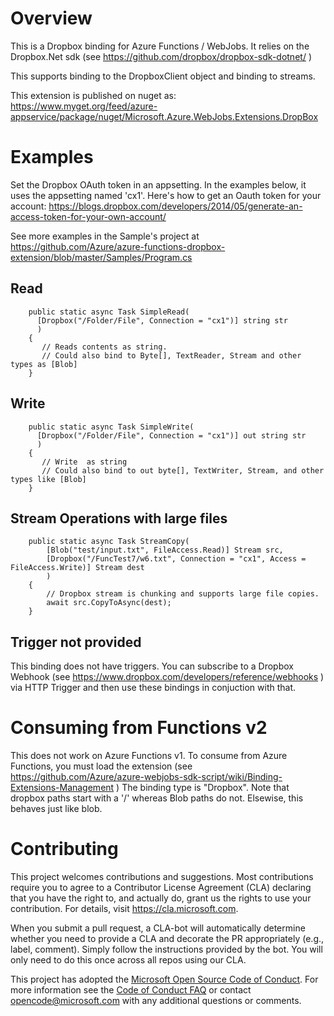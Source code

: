 # Overview 
This is a Dropbox binding for Azure Functions / WebJobs. It relies on the Dropbox.Net sdk (see  https://github.com/dropbox/dropbox-sdk-dotnet/ ) 

This supports binding to the DropboxClient object and binding to streams. 

This extension is published on nuget as:  https://www.myget.org/feed/azure-appservice/package/nuget/Microsoft.Azure.WebJobs.Extensions.DropBox


# Examples
Set the Dropbox OAuth token in an appsetting. In the examples below, it uses the appsetting named 'cx1'. 
Here's how to get an Oauth token for your account: https://blogs.dropbox.com/developers/2014/05/generate-an-access-token-for-your-own-account/ 

See more examples in the Sample's project at https://github.com/Azure/azure-functions-dropbox-extension/blob/master/Samples/Program.cs

## Read 
        
        public static async Task SimpleRead(
          [Dropbox("/Folder/File", Connection = "cx1")] string str
          )
        {     
           // Reads contents as string.
           // Could also bind to Byte[], TextReader, Stream and other types as [Blob]
        }

## Write 
        public static async Task SimpleWrite(
          [Dropbox("/Folder/File", Connection = "cx1")] out string str
          )
        {     
           // Write  as string 
           // Could also bind to out byte[], TextWriter, Stream, and other types like [Blob]
        }

## Stream Operations with large files 
        public static async Task StreamCopy(
            [Blob("test/input.txt", FileAccess.Read)] Stream src,
            [Dropbox("/FuncTest7/w6.txt", Connection = "cx1", Access = FileAccess.Write)] Stream dest
            )
        {
            // Dropbox stream is chunking and supports large file copies. 
            await src.CopyToAsync(dest);
        }

## Trigger not provided
This binding does not have triggers. 
You can subscribe to a Dropbox Webhook (see https://www.dropbox.com/developers/reference/webhooks ) via HTTP Trigger and then use these bindings in conjuction with that. 

# Consuming from Functions v2
This does not work on Azure Functions v1.
To consume from Azure Functions, you must load the extension (see https://github.com/Azure/azure-webjobs-sdk-script/wiki/Binding-Extensions-Management ) 
The binding type is "Dropbox". Note that dropbox paths start with a '/' whereas Blob paths do not. Elsewise, this behaves just like blob. 


# Contributing

This project welcomes contributions and suggestions.  Most contributions require you to agree to a
Contributor License Agreement (CLA) declaring that you have the right to, and actually do, grant us
the rights to use your contribution. For details, visit https://cla.microsoft.com.

When you submit a pull request, a CLA-bot will automatically determine whether you need to provide
a CLA and decorate the PR appropriately (e.g., label, comment). Simply follow the instructions
provided by the bot. You will only need to do this once across all repos using our CLA.

This project has adopted the [Microsoft Open Source Code of Conduct](https://opensource.microsoft.com/codeofconduct/).
For more information see the [Code of Conduct FAQ](https://opensource.microsoft.com/codeofconduct/faq/) or
contact [opencode@microsoft.com](mailto:opencode@microsoft.com) with any additional questions or comments.
